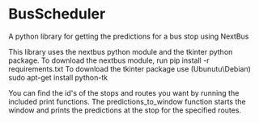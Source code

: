 # BusScheduler

A python library for getting the predictions for a bus stop using NextBus

This library uses the nextbus python module and the tkinter python package. To download the nextbus module, run 
          pip install -r requirements.txt
To download the tkinter package use (Ubunutu\Debian)
          sudo apt-get install python-tk

You can find the id's of the stops and routes you want by running the included print functions. The predictions_to_window
function starts the window and prints the predictions at the stop for the specified routes.
